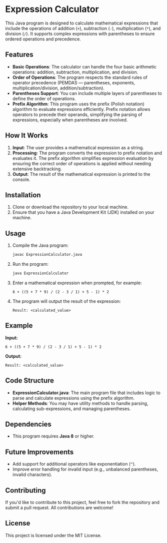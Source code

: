 # Expression Calculator

This Java program is designed to calculate mathematical expressions that include the operations of addition (`+`), subtraction (`-`), multiplication (`*`), and division (`/`). It supports complex expressions with parentheses to ensure ordered operations and precedence.

## Features

- **Basic Operations**: The calculator can handle the four basic arithmetic operations: addition, subtraction, multiplication, and division.
- **Order of Operations**: The program respects the standard rules of operator precedence (PEMDAS — parentheses, exponents, multiplication/division, addition/subtraction).
- **Parentheses Support**: You can include multiple layers of parentheses to define the order of operations.
- **Prefix Algorithm**: This program uses the prefix (Polish notation) algorithm to evaluate expressions efficiently. Prefix notation allows operators to precede their operands, simplifying the parsing of expressions, especially when parentheses are involved.

## How It Works

1. **Input**: The user provides a mathematical expression as a string.
2. **Processing**: The program converts the expression to prefix notation and evaluates it. The prefix algorithm simplifies expression evaluation by ensuring the correct order of operations is applied without needing extensive backtracking.
3. **Output**: The result of the mathematical expression is printed to the console.

## Installation

1. Clone or download the repository to your local machine.
2. Ensure that you have a Java Development Kit (JDK) installed on your machine.

## Usage

1. Compile the Java program:
   ```bash
   javac ExpressionCalculator.java
   ```

2. Run the program:
   ```bash
   java ExpressionCalculator
   ```

3. Enter a mathematical expression when prompted, for example:
   ```
   6 + ((5 + 7 * 9) / (2 - 3 / 1) + 5 - 1) * 2
   ```

4. The program will output the result of the expression:
   ```
   Result: <calculated_value>
   ```

## Example

**Input:**
```
6 + ((5 + 7 * 9) / (2 - 3 / 1) + 5 - 1) * 2
```

**Output:**
```
Result: <calculated_value>
```

## Code Structure

- **ExpressionCalculator.java**: The main program file that includes logic to parse and calculate expressions using the prefix algorithm.
- **Helper Methods**: You may have utility methods to handle parsing, calculating sub-expressions, and managing parentheses.

## Dependencies

- This program requires **Java 8** or higher.

## Future Improvements

- Add support for additional operators like exponentiation (`^`).
- Improve error handling for invalid input (e.g., unbalanced parentheses, invalid characters).

## Contributing

If you'd like to contribute to this project, feel free to fork the repository and submit a pull request. All contributions are welcome!

## License

This project is licensed under the MIT License.
